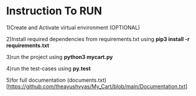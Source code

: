 # Instruction To RUN

1)Create and Activate virtual environment (OPTIONAL)

2)Install required dependencies from  requirements.txt using **pip3 install -r requirements.txt**

3)run the project using **python3 mycart.py**

4)run the test-cases using **py.test**

5)for full documentation (documents.txt)[https://github.com/theayushvyas/My_Cart/blob/main/Documentation.txt]
